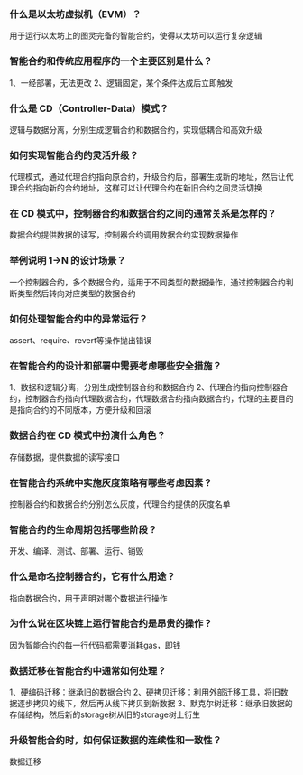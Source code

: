 
### 什么是以太坊虚拟机（EVM）？

用于运行以太坊上的图灵完备的智能合约，使得以太坊可以运行复杂逻辑

### 智能合约和传统应用程序的一个主要区别是什么？

1、一经部署，无法更改
2、逻辑固定，某个条件达成后立即触发

### 什么是 CD（Controller-Data）模式？

逻辑与数据分离，分别生成逻辑合约和数据合约，实现低耦合和高效升级

### 如何实现智能合约的灵活升级？

代理模式，通过代理合约指向原合约，升级合约后，部署生成新的地址，然后让代理合约指向新的合约地址，这样可以让代理合约在新旧合约之间灵活切换

### 在 CD 模式中，控制器合约和数据合约之间的通常关系是怎样的？

数据合约提供数据的读写，控制器合约调用数据合约实现数据操作

### 举例说明 1->N 的设计场景？

一个控制器合约，多个数据合约，适用于不同类型的数据操作，通过控制器合约判断类型然后转向对应类型的数据合约

### 如何处理智能合约中的异常运行？

assert、require、revert等操作抛出错误

### 在智能合约的设计和部署中需要考虑哪些安全措施？

1、数据和逻辑分离，分别生成控制器合约和数据合约
2、代理合约指向控制器合约，控制器合约指向代理数据合约，代理数据合约指向数据合约，代理的主要目的是指向合约的不同版本，方便升级和回滚

### 数据合约在 CD 模式中扮演什么角色？

存储数据，提供数据的读写接口

### 在智能合约系统中实施灰度策略有哪些考虑因素？

控制器合约和数据合约分别怎么灰度，代理合约提供的灰度名单

### 智能合约的生命周期包括哪些阶段？

开发、编译、测试、部署、运行、销毁

### 什么是命名控制器合约，它有什么用途？

指向数据合约，用于声明对哪个数据进行操作

### 为什么说在区块链上运行智能合约是昂贵的操作？

因为智能合约的每一行代码都需要消耗gas，即钱

### 数据迁移在智能合约中通常如何处理？

1、硬编码迁移：继承旧的数据合约
2、硬拷贝迁移：利用外部迁移工具，将旧数据逐步拷贝的线下，然后再从线下拷贝到新数据
3、默克尔树迁移：继承旧数据的存储结构，然后新的storage树从旧的storage树上衍生

### 升级智能合约时，如何保证数据的连续性和一致性？

数据迁移
